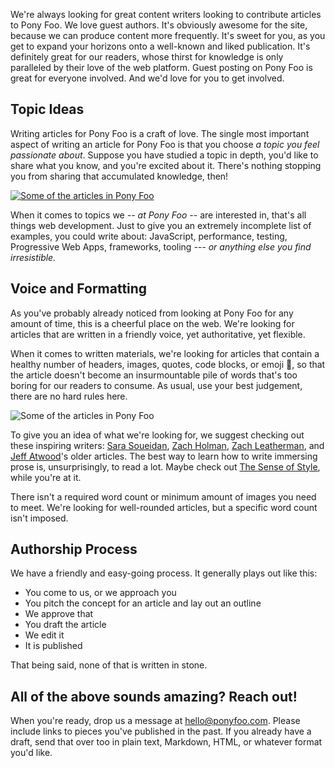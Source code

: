 We're always looking for great content writers looking to contribute articles to Pony Foo. We love guest authors. It's obviously awesome for the site, because we can produce content more frequently. It's sweet for you, as you get to expand your horizons onto a well-known and liked publication. It's definitely great for our readers, whose thirst for knowledge is only paralleled by their love of the web platform. Guest posting on Pony Foo is great for everyone involved. And we'd love for you to get involved.

## Topic Ideas

Writing articles for Pony Foo is a craft of love. The single most important aspect of writing an article for Pony Foo is that you choose *a topic you feel passionate about*. Suppose you have studied a topic in depth, you'd like to share what you know, and you're excited about it. There's nothing stopping you from sharing that accumulated knowledge, then!

[![Some of the articles in Pony Foo][articles]][es6]

When it comes to topics we _-- at Pony Foo --_ are interested in, that's all things web development. Just to give you an extremely incomplete list of examples, you could write about: JavaScript, performance, testing, Progressive Web Apps, frameworks, tooling _--- or anything else you find irresistible._

## Voice and Formatting

As you've probably already noticed from looking at Pony Foo for any amount of time, this is a cheerful place on the web. We're looking for articles that are written in a friendly voice, yet authoritative, yet flexible.

When it comes to written materials, we're looking for articles that contain a healthy number of headers, images, quotes, code blocks, or emoji 🎉, so that the article doesn't become an insurmountable pile of words that's too boring for our readers to consume. As usual, use your best judgement, there are no hard rules here.

![Some of the articles in Pony Foo][banner]

To give you an idea of what we're looking for, we suggest checking out these inspiring writers: [Sara Soueidan][sara], [Zach Holman][holman], [Zach Leatherman][zach], and [Jeff Atwood][jeff]'s older articles. The best way to learn how to write immersing prose is, unsurprisingly, to read a lot. Maybe check out [The Sense of Style][sense], while you're at it.

There isn't a required word count or minimum amount of images you need to meet. We're looking for well-rounded articles, but a specific word count isn't imposed.

## Authorship Process

We have a friendly and easy-going process. It generally plays out like this:

- You come to us, or we approach you
- You pitch the concept for an article and lay out an outline
- We approve that
- You draft the article
- We edit it
- It is published

That being said, none of that is written in stone.

## All of the above sounds amazing? Reach out!

When you're ready, drop us a message at [hello@ponyfoo.com][hello]. Please include links to pieces you've published in the past. If you already have a draft, send that over too in plain text, Markdown, HTML, or whatever format you'd like.

[hello]: hello@ponyfoo.com "Say hello!"
[jeff]: https://blog.codinghorror.com/ "Coding Horror Blog"
[sara]: https://sarasoueidan.com/articles/ "Sara Soueidan's articles"
[zach]: https://www.zachleat.com/ "Zach Leatherman's articles"
[holman]: https://zachholman.com/ "Zach Holman's posts"
[sense]: http://amzn.to/1PMIQz5 "The Sense of Style: The Thinking Person's Guide to Writing in the 21st Century"
[es6]: /articles/tagged/es6 "Articles tagged 'es6' on Pony Foo"
[articles]: /img/articles.png
[banner]: /img/banner.png
